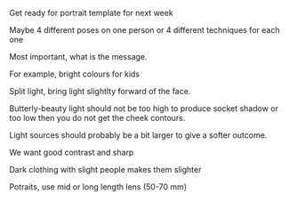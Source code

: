 Get ready for portrait template for next week

Maybe 4 different poses on one person
or 4 different techniques for each one

Most important, what is the message.

For example, bright colours for kids


Split light, bring light slightlty forward of the face.

Butterly-beauty light should not be too high to produce socket shadow or too low then you do not get the cheek contours.

Light sources should probably be a bit larger to give a softer outcome.

We want good contrast and sharp

Dark clothing with slight people makes them slighter

Potraits, use mid or long length lens (50-70 mm)